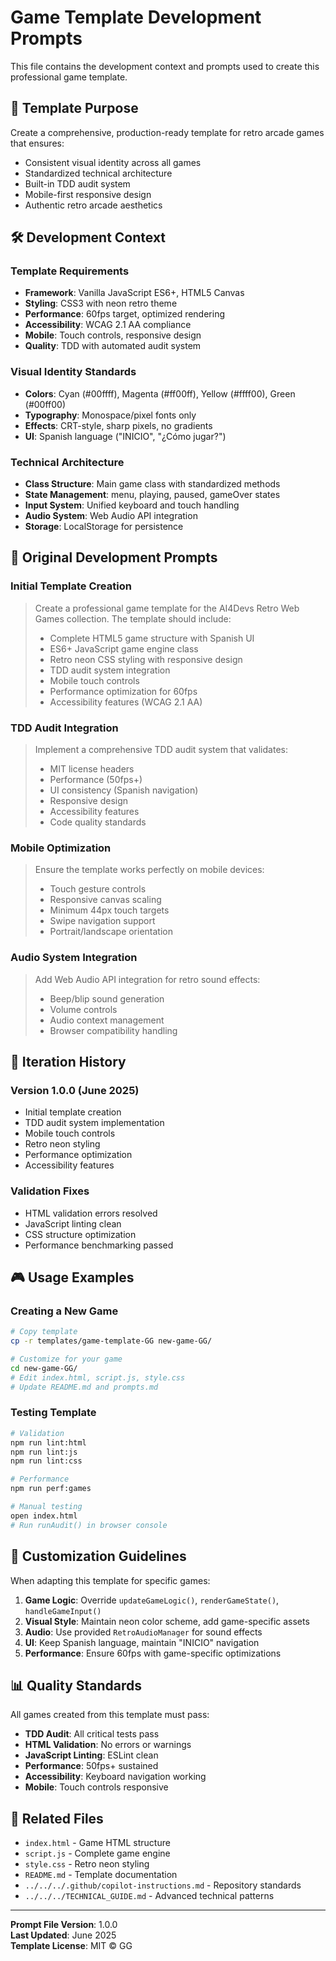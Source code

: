 # Game Template Development Prompts

This file contains the development context and prompts used to create this professional game template.

## 🎯 Template Purpose

Create a comprehensive, production-ready template for retro arcade games that ensures:
- Consistent visual identity across all games
- Standardized technical architecture
- Built-in TDD audit system
- Mobile-first responsive design
- Authentic retro arcade aesthetics

## 🛠️ Development Context

### Template Requirements
- **Framework**: Vanilla JavaScript ES6+, HTML5 Canvas
- **Styling**: CSS3 with neon retro theme
- **Performance**: 60fps target, optimized rendering
- **Accessibility**: WCAG 2.1 AA compliance
- **Mobile**: Touch controls, responsive design
- **Quality**: TDD with automated audit system

### Visual Identity Standards
- **Colors**: Cyan (#00ffff), Magenta (#ff00ff), Yellow (#ffff00), Green (#00ff00)
- **Typography**: Monospace/pixel fonts only
- **Effects**: CRT-style, sharp pixels, no gradients
- **UI**: Spanish language ("INICIO", "¿Cómo jugar?")

### Technical Architecture
- **Class Structure**: Main game class with standardized methods
- **State Management**: menu, playing, paused, gameOver states
- **Input System**: Unified keyboard and touch handling
- **Audio System**: Web Audio API integration
- **Storage**: LocalStorage for persistence

## 📝 Original Development Prompts

### Initial Template Creation
> Create a professional game template for the AI4Devs Retro Web Games collection. The template should include:
> - Complete HTML5 game structure with Spanish UI
> - ES6+ JavaScript game engine class
> - Retro neon CSS styling with responsive design
> - TDD audit system integration
> - Mobile touch controls
> - Performance optimization for 60fps
> - Accessibility features (WCAG 2.1 AA)

### TDD Audit Integration
> Implement a comprehensive TDD audit system that validates:
> - MIT license headers
> - Performance (50fps+)
> - UI consistency (Spanish navigation)
> - Responsive design
> - Accessibility features
> - Code quality standards

### Mobile Optimization
> Ensure the template works perfectly on mobile devices:
> - Touch gesture controls
> - Responsive canvas scaling
> - Minimum 44px touch targets
> - Swipe navigation support
> - Portrait/landscape orientation

### Audio System Integration
> Add Web Audio API integration for retro sound effects:
> - Beep/blip sound generation
> - Volume controls
> - Audio context management
> - Browser compatibility handling

## 🔄 Iteration History

### Version 1.0.0 (June 2025)
- Initial template creation
- TDD audit system implementation
- Mobile touch controls
- Retro neon styling
- Performance optimization
- Accessibility features

### Validation Fixes
- HTML validation errors resolved
- JavaScript linting clean
- CSS structure optimization
- Performance benchmarking passed

## 🎮 Usage Examples

### Creating a New Game
```bash
# Copy template
cp -r templates/game-template-GG new-game-GG/

# Customize for your game
cd new-game-GG/
# Edit index.html, script.js, style.css
# Update README.md and prompts.md
```

### Testing Template
```bash
# Validation
npm run lint:html
npm run lint:js
npm run lint:css

# Performance
npm run perf:games

# Manual testing
open index.html
# Run runAudit() in browser console
```

## 🎨 Customization Guidelines

When adapting this template for specific games:

1. **Game Logic**: Override `updateGameLogic()`, `renderGameState()`, `handleGameInput()`
2. **Visual Style**: Maintain neon color scheme, add game-specific assets
3. **Audio**: Use provided `RetroAudioManager` for sound effects
4. **UI**: Keep Spanish language, maintain "INICIO" navigation
5. **Performance**: Ensure 60fps with game-specific optimizations

## 📊 Quality Standards

All games created from this template must pass:
- **TDD Audit**: All critical tests pass
- **HTML Validation**: No errors or warnings
- **JavaScript Linting**: ESLint clean
- **Performance**: 50fps+ sustained
- **Accessibility**: Keyboard navigation working
- **Mobile**: Touch controls responsive

## 🔗 Related Files

- `index.html` - Game HTML structure
- `script.js` - Complete game engine
- `style.css` - Retro neon styling
- `README.md` - Template documentation
- `../../../.github/copilot-instructions.md` - Repository standards
- `../../../TECHNICAL_GUIDE.md` - Advanced technical patterns

---

**Prompt File Version**: 1.0.0  
**Last Updated**: June 2025  
**Template License**: MIT © GG
